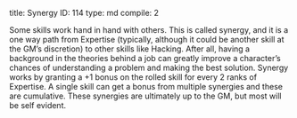 title:          Synergy
ID:             114
type:           md
compile:        2


Some skills work hand in hand with others. This is called synergy, and it is a one way path from Expertise (typically, although it could be another skill at the GM’s discretion) to other skills like Hacking. After all, having a background in the theories behind a job can greatly improve a character’s chances of understanding a problem and making the best solution. Synergy works by granting a +1 bonus on the rolled skill for every 2 ranks of Expertise. A single skill can get a bonus from multiple synergies and these are cumulative. These synergies are ultimately up to the GM, but most will be self evident.